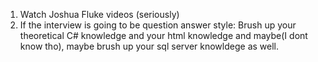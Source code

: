 1. Watch Joshua Fluke videos (seriously)
2. If the interview is going to be question answer style: Brush up your theoretical C# knowledge and your html knowledge and maybe(I dont know tho), maybe brush up your sql server knowldege as well.